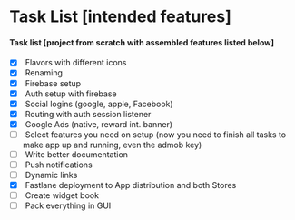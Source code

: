 # Task List \[intended features]

#### Task list \[project from scratch with assembled features listed below]

* [x] &#x20;Flavors with different icons
* [x] &#x20;Renaming
* [x] &#x20;Firebase setup
* [x] &#x20;Auth setup with firebase
* [x] &#x20;Social logins (google, apple, Facebook)
* [x] &#x20;Routing with auth session listener
* [x] &#x20;Google Ads (native, reward int. banner)
* [ ] &#x20;Select features you need on setup (now you need to finish all tasks to make app up and running, even the admob key)
* [ ] &#x20;Write better documentation
* [ ] &#x20;Push notifications
* [ ] &#x20;Dynamic links
* [x] &#x20;Fastlane deployment to App distribution and both Stores
* [ ] &#x20;Create widget book
* [ ] &#x20;Pack everything in GUI
